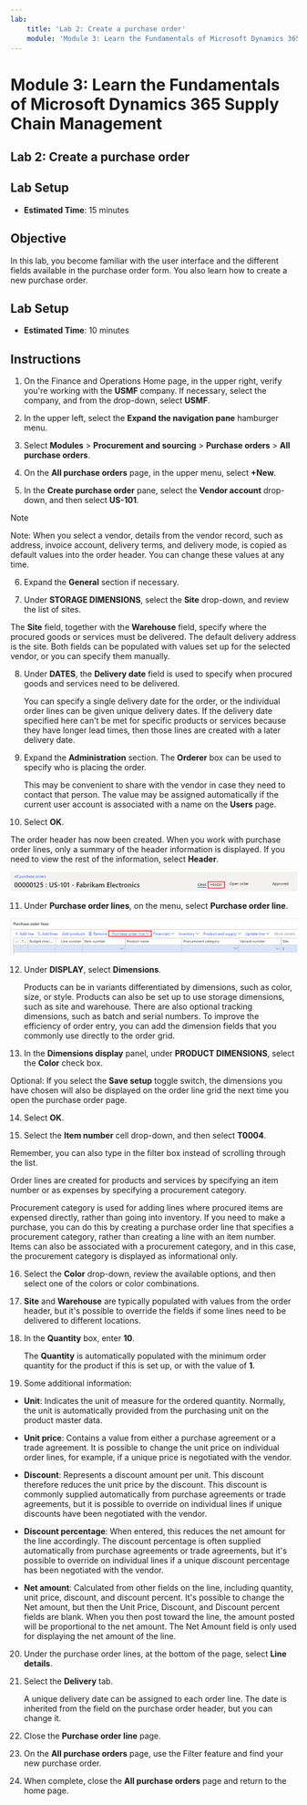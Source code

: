 ```yaml
---
lab:
    title: 'Lab 2: Create a purchase order'
    module: 'Module 3: Learn the Fundamentals of Microsoft Dynamics 365 Supply Chain Management'
---
```


# Module 3: Learn the Fundamentals of Microsoft Dynamics 365 Supply Chain Management

## Lab 2: Create a purchase order

## Lab Setup

   - **Estimated Time**: 15 minutes

## Objective

In this lab, you become familiar with the user interface and the different fields available in the purchase order form. You also learn how to create a new purchase order.


## Lab Setup

   - **Estimated Time**: 10 minutes

## Instructions

1. On the Finance and Operations Home page, in the upper right, verify you're working with the **USMF** company. If necessary, select the company, and from the drop-down, select **USMF**.

2. In the upper left, select the **Expand the navigation pane** hamburger menu.

3. Select **Modules** > **Procurement and sourcing** > **Purchase orders** > **All purchase orders**.

4. On the **All purchase orders** page, in the upper menu, select **+New**.

5. In the **Create purchase order** pane, select the **Vendor account** drop-down, and then select **US-101**.

> [!NOTE]
> Note: When you select a vendor, details from the vendor record, such as address, invoice account, delivery terms, and delivery mode, is copied as default values into the order header. You can change these values at any time.

6. Expand the **General** section if necessary.

7. Under **STORAGE DIMENSIONS**, select the **Site** drop-down, and review the list of sites.

The **Site** field, together with the **Warehouse** field, specify where the procured goods or services must be delivered. The default delivery address is the site. Both fields can be populated with values set up for the selected vendor, or you can specify them manually.

8. Under **DATES**, the **Delivery date** field is used to specify when procured goods and services need to be delivered.

	You can specify a single delivery date for the order, or the individual order lines can be given unique delivery dates. If the delivery date specified here can't be met for specific products or services because they have longer lead times, then those lines are created with a later delivery date.

9. Expand the **Administration** section. The **Orderer** box can be used to specify who is placing the order.

	This may be convenient to share with the vendor in case they need to contact that person. The value may be assigned automatically if the current user account is associated with a name on the **Users** page.

10. Select **OK**.

The order header has now been created. When you work with purchase order lines, only a summary of the header information is displayed. If you need to view the rest of the information, select **Header**.

![Screenshot depicts the order header where the summary of the order information is shown. The word Header is highlighted.](media/03-learn-the-fundamentals-of-dynamics-365-supply-chain-management-17.png)

11. Under **Purchase order lines**, on the menu, select **Purchase order line**.

![Screenshot depicts purchase order lines.](media/03-learn-the-fundamentals-of-dynamics-365-supply-chain-management-18.png)

12. Under **DISPLAY**, select **Dimensions**.

	Products can be in variants differentiated by dimensions, such as color, size, or style. Products can also be set up to use storage dimensions, such as site and warehouse. There are also optional tracking dimensions, such as batch and serial numbers. To improve the efficiency of order entry, you can add the dimension fields that you commonly use directly to the order grid.

13. In the **Dimensions display** panel, under **PRODUCT DIMENSIONS**, select the **Color** check box.

Optional: If you select the **Save setup** toggle switch, the dimensions you have chosen will also be displayed on the order line grid the next time you open the purchase order page.

14. Select **OK**.

15. Select the **Item number** cell drop-down, and then select **T0004**.

Remember, you can also type in the filter box instead of scrolling through the list.

Order lines are created for products and services by specifying an item number or as expenses by specifying a procurement category.

Procurement category is used for adding lines where procured items are expensed directly, rather than going into inventory. If you need to make a purchase, you can do this by creating a purchase order line that specifies a procurement category, rather than creating a line with an item number. Items can also be associated with a procurement category, and in this case, the procurement category is displayed as informational only.

16. Select the **Color** drop-down, review the available options, and then select one of the colors or color combinations.

17. **Site** and **Warehouse** are typically populated with values from the order header, but it's possible to override the fields if some lines need to be delivered to different locations.

18. In the **Quantity** box, enter **10**.

	The **Quantity** is automatically populated with the minimum order quantity for the product if this is set up, or with the value of **1**.

19. Some additional information:

- **Unit**: Indicates the unit of measure for the ordered quantity. Normally, the unit is automatically provided from the purchasing unit on the product master data.

- **Unit price**: Contains a value from either a purchase agreement or a trade agreement. It is possible to change the unit price on individual order lines, for example, if a unique price is negotiated with the vendor.

- **Discount**: Represents a discount amount per unit. This discount therefore reduces the unit price by the discount. This discount is commonly supplied automatically from purchase agreements or trade agreements, but it is possible to override on individual lines if unique discounts have been negotiated with the vendor.

- **Discount percentage**: When entered, this reduces the net amount for the line accordingly. The discount percentage is often supplied automatically from purchase agreements or trade agreements, but it's possible to override on individual lines if a unique discount percentage has been negotiated with the vendor.

- **Net amount**: Calculated from other fields on the line, including quantity, unit price, discount, and discount percent. It's possible to change the Net amount, but then the Unit Price, Discount, and Discount percent fields are blank. When you then post toward the line, the amount posted will be proportional to the net amount. The Net Amount field is only used for displaying the net amount of the line.

20. Under the purchase order lines, at the bottom of the page, select **Line details**.

21. Select the **Delivery** tab.

	A unique delivery date can be assigned to each order line. The date is inherited from the field on the purchase order header, but you can change it.

22. Close the **Purchase order line** page.

23. On the **All purchase orders** page, use the Filter feature and find your new purchase order.

24. When complete, close the **All purchase orders** page and return to the home page.

